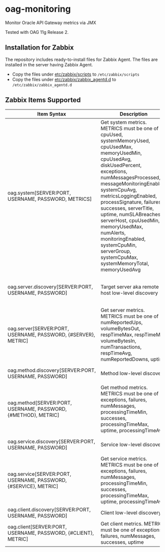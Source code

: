 # oag-monitoring
Monitor Oracle API Gateway metrics via JMX

Tested with OAG 11g Release 2.

## Installation for Zabbix

The repository includes ready-to-install files for Zabbix Agent. The files are installed in the server having Zabbix Agent.

* Copy the files under [etc/zabbix/scripts](etc/zabbix/scripts) to `/etc/zabbix/scripts`
* Copy the files under [etc/zabbix/zabbix_agentd.d](etc/zabbix/zabbix_agentd.d) to `/etc/zabbix/zabbix_agentd.d`

## Zabbix Items Supported

Item Syntax | Description | Example Item Key | Example Item Value
----------- | ----------- | ---------------- | ------------------
oag.system[SERVER:PORT, USERNAME, PASSWORD, METRICS] | Get system metrics. METRICS must be one of cpuUsed, systemMemoryUsed, cpuUsedMax, memoryUsedMin, cpuUsedAvg, diskUsedPercent, exceptions, numMessagesProcessed, messageMonitoringEnabled, systemCpuAvg, metricsLoggingEnabled, processSignature, failures, successes, serverTitle, uptime, numSLABreaches, serverHost, cpuUsedMin, memoryUsedMax, numAlerts, monitoringEnabled, systemCpuMin, serverGroup, systemCpuMax, systemMemoryTotal, memoryUsedAvg | oag.system[172.17.0.100:7199, user, password, numMessagesProcessed] | 12441241
oag.server.discovery[SERVER:PORT, USERNAME, PASSWORD] | Target server aka remote host low-level discovery | oag.server.discovery[172.17.0.100:7199, user, password] | {"data":[{"{#SERVER}":"server1:80"}, {"{#SERVER}":"server2:88"} ]}
oag.server[SERVER:PORT, USERNAME, PASSWORD, {#SERVER}, METRIC] | Get server metrics. METRICS must be one of numReportedUps, volumeBytesOut, respTimeMax, respTimeMin, volumeBytesIn, numTransactions,  respTimeAvg, numReportedDowns, uptime | oag.server[172.17.0.100:7199, user, password, server1:80, numTransactions] | 149905
oag.method.discovery[SERVER:PORT, USERNAME, PASSWORD] | Method low-level discovery | oag.method.discovery[172.17.0.100:7199, user, password] | {"data":[{"{#METHOD}":"mymethod"} ]}
oag.method[SERVER:PORT, USERNAME, PASSWORD, {#METHOD}, METRIC] | Get method metrics. METRICS must be one of exceptions, failures, numMessages, processingTimeMin, successes, processingTimeMax, uptime, processingTimeAvg | oag.method[172.17.0.100:7199, user, password, mymethod, numMessages] | 39
oag.service.discovery[SERVER:PORT, USERNAME, PASSWORD] | Service low-level discovery | oag.service.discovery[172.17.0.100:7199, user, password] | {"data":[{"{#SERVICE}":"myservice"} ]}
oag.service[SERVER:PORT, USERNAME, PASSWORD, {#SERVICE}, METRIC] | Get service metrics. METRICS must be one of exceptions, failures, numMessages, processingTimeMin, successes, processingTimeMax, uptime, processingTimeAvg | oag.service[172.17.0.100:7199, user, password, myservice, processingTimeAvg] | 488
oag.client.discovery[SERVER:PORT, USERNAME, PASSWORD] | Client low-level discovery | oag.client.discovery[172.17.0.100:7199, user, password] | {"data":[{"{#CLIENT}":"myclient"} ]}
oag.client[SERVER:PORT, USERNAME, PASSWORD, {#CLIENT}, METRIC] | Get client metrics. METRICS must be one of exceptions, failures, numMessages, successes, uptime | oag.client[172.17.0.100:7199, user, password, client, uptime] | 520975

